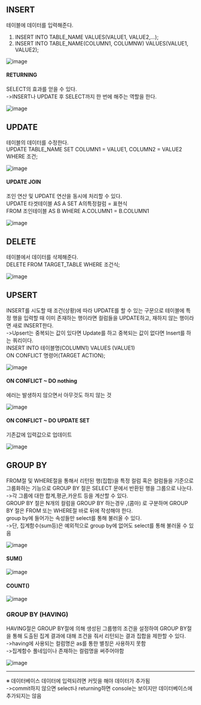 ## INSERT       
테이블에 데이터를 입력해준다.        
1. INSERT INTO TABLE_NAME VALUES(VALUE1, VALUE2,...);
2. INSERT INTO TABLE_NAME(COLUMN1, COLUMNW) VALUES(VALUE1, VALUE2);

![image](https://user-images.githubusercontent.com/122864238/224867659-48f13f18-dd28-44fc-9b6d-9251cb8bd556.png)

#### RETURNING       
SELECT의 효과를 얻을 수 있다.        
->INSERT나 UPDATE 후 SELECT까지 한 번에 해주는 역할을 한다.      

![image](https://user-images.githubusercontent.com/122864238/224868013-106585a1-23f1-4461-9ef9-ff0388dfe713.png)

## UPDATE       
테이블의 데이터를 수정한다.       
UPDATE TABLE_NAME SET COLUMN1 = VALUE1, COLUMN2 = VALUE2 WHERE 조건;

![image](https://user-images.githubusercontent.com/122864238/224875951-eeffb086-6e43-4916-8f06-d37bef8e6d2a.png)


#### UPDATE JOIN         
조인 연산 및 UPDATE 연산을 동시에 처리할 수 있다.            
UPDATE 타겟테이블 AS A SET A의특정컬럼 = 표현식        
FROM 조인테이블 AS B WHERE A.COLUMN1 = B.COLUMN1

![image](https://user-images.githubusercontent.com/122864238/224879768-83c14439-7f31-43cc-a5a3-5243887102b3.png)

## DELETE     
테이블에서 데이터를 삭제해준다.         
DELETE FROM
       TARGET_TABLE
       WHERE 조건식;

![image](https://user-images.githubusercontent.com/122864238/224881322-5bf9417a-59a2-4225-875c-de8700ba4503.png)

## UPSERT     
INSERT를 시도할 때 조건(상황)에 따라 UPDATE를 할 수 있는 구문으로 테이블에 특정 행을 입력할 때 이미 존재하는 행이라면 
컬럼들을 UPDATE하고, 재하지 않는 행이라면 새로 INSERT한다.           
->Upsert는 중복되는 값이 있다면 Update를 하고 중복되는 값이 없다면 Insert를 하는 쿼리이다.           
INSERT INTO 테이블명(COLUMN1) VALUES (VALUE1)           
ON CONFLICT 명령어(TARGET ACTION); 

![image](https://user-images.githubusercontent.com/122864238/224883175-ae282b3d-d1a2-4462-805b-1197b17c3d1b.png)

#### ON CONFLICT ~ DO nothing       
에러는 발생하지 않으면서 아무것도 하지 않는 것

![image](https://user-images.githubusercontent.com/122864238/224883547-19a5c202-f75c-4d44-9b78-cac4d89231d4.png)

#### ON CONFLICT ~ DO UPDATE SET          
기존값에 입력값으로 업데이트     

![image](https://user-images.githubusercontent.com/122864238/224884256-8eaff45e-4276-4c4f-91b0-9da9c4c8a4c4.png)


## GROUP BY
FROM절 및 WHERE절을 통해서 리턴된 행(집합)을 특정 컬럼 혹은 컬럼들을 기준으로 그룹화하는 기능으로 
GROUP BY 절은 SELECT 문에서 반환된 행을 그룹으로 나눈다.           
->각 그룹에 대한 합계,평균,카운트 등을 계산할 수 있다.             
GROUP BY 절은 N개의 컬럼을 GROUP BY 하는경우 ,(콤마) 로 구분하며 GROUP BY 절은 FROM 또는 WHERE절 바로 뒤에 작성해야 한다.          
group by에 들어가는 속성들만 select를 통해 불러올 수 있다.           
->단, 집계함수(sum등)은 예외적으로 group by에 없어도 select를 통해 불러올 수 있음
 
 ![image](https://user-images.githubusercontent.com/122864238/224886649-1763a232-8f1f-4e25-87cc-6b079b1328bd.png)

#### SUM()
![image](https://user-images.githubusercontent.com/122864238/224886951-c94bc412-f767-490a-8b78-b213087fd402.png)


#### COUNT()    
![image](https://user-images.githubusercontent.com/122864238/224887001-03b98cae-7304-4db3-8e8c-38266560513b.png)

### GROUP BY (HAVING)
HAVING절은 GROUP BY절에 의해 생성된 그룹행의 조건을 설정하여 GROUP BY절을 통해 
도출된 집계 결과에 대해 조건을 줘서 리턴되는 결과 집합을 제한할 수 있다.        
->having에 사용되는 컬럼명은 as를 통한 별칭은 사용하지 못함        
->집계함수 풀네임이나 존재하는 컬럼명을 써주어야함

![image](https://user-images.githubusercontent.com/122864238/224903260-9b96a263-af29-4f74-97ee-7e6bc4d3307f.png)
            
 --------------------------------------           
 ※ 데이터베이스 데이터에 입력되려면 커밋을 해야 데이터가 추가됨       
->commit하지 않으면 select나 returning하면 console는 보이지만 데이터베이스에 추가되지는 않음

